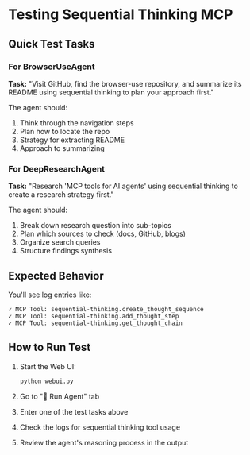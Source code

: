 # Testing Sequential Thinking MCP

## Quick Test Tasks

### For BrowserUseAgent

**Task:** "Visit GitHub, find the browser-use repository, and summarize its README using sequential thinking to plan your approach first."

The agent should:

1. Think through the navigation steps
2. Plan how to locate the repo
3. Strategy for extracting README
4. Approach to summarizing

### For DeepResearchAgent

**Task:** "Research 'MCP tools for AI agents' using sequential thinking to create a research strategy first."

The agent should:

1. Break down research question into sub-topics
2. Plan which sources to check (docs, GitHub, blogs)
3. Organize search queries
4. Structure findings synthesis

## Expected Behavior

You'll see log entries like:

```
✓ MCP Tool: sequential-thinking.create_thought_sequence
✓ MCP Tool: sequential-thinking.add_thought_step
✓ MCP Tool: sequential-thinking.get_thought_chain
```

## How to Run Test

1. Start the Web UI:

   ```bash
   python webui.py
   ```

2. Go to "🤖 Run Agent" tab

3. Enter one of the test tasks above

4. Check the logs for sequential thinking tool usage

5. Review the agent's reasoning process in the output
